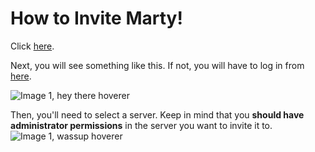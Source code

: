 # How to Invite Marty!
Click [here](https://discord.com/oauth2/authorize?client_id=772210251268096021&permissions=2013267056&scope=bot).

Next, you will see something like this. If not, you will have to log in from [here](https://discord.com/login).

![Image 1, hey there hoverer](http://www.simpleimageresizer.com/_uploads/photos/8c733414/unknown_50.png)

Then, you'll need to select a server. Keep in mind that you **should have administrator permissions** in the server you want to invite it to.
![Image 1, wassup hoverer](https://images-ext-1.discordapp.net/external/FFK1M1AlSTDoG_JOAVICIgaMhGA5-yJszlUE-4nSf0M/https/image.prntscr.com/image/OXIqcDldQYG3wUP18seLMw.png?width=300&height=350)
